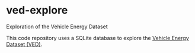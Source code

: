 # ved-explore
Exploration of the Vehicle Energy Dataset

This code repository uses a SQLite database to explore the [Vehicle
Energy Dataset (VED)](https://arxiv.org/abs/1905.02081).
